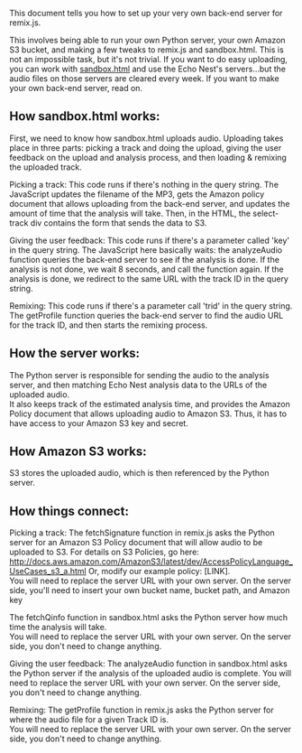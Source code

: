 This document tells you how to set up your very own back-end server for remix.js.

This involves being able to run your own Python server, your own Amazon S3 bucket, and making a few tweaks to remix.js and sandbox.html.  This is not an impossible task, but it's not trivial.  If you want to do easy uploading, you can work with [sandbox.html](http://echonest.github.io/remix/js/examples/sandbox) and use the Echo Nest's servers...but the audio files on those servers are cleared every week. If you want to make your own back-end server, read on.


How sandbox.html works:
----------------------

First, we need to know how sandbox.html uploads audio.  Uploading takes place in three parts:  picking a track and doing the upload, giving the user feedback on the upload and analysis process, and then loading & remixing the uploaded track.  

Picking a track:  This code runs if there's nothing in the query string.  The JavaScript updates the filename of the MP3, gets the Amazon policy document that allows uploading from the back-end server, and updates the amount of time that the analysis will take.  Then, in the HTML, the select-track div contains the form that sends the data to S3. 

Giving the user feedback:  This code runs if there's a parameter called 'key' in the query string.  The JavaScript here basically waits:  the analyzeAudio function queries the back-end server to see if the analysis is done.  If the analysis is not done, we wait 8 seconds, and call the function again.  If the analysis is done, we redirect to the same URL with the track ID in the query string.  

Remixing:  This code runs if there's a parameter call 'trid' in the query string.  The getProfile function queries the back-end server to find the audio URL for the track ID, and then starts the remixing process.  

How the server works:
----------------------
The Python server is responsible for sending the audio to the analysis server, and then matching Echo Nest analysis data to the URLs of the uploaded audio.  
It also keeps track of the estimated analysis time, and provides the Amazon Policy document that allows uploading audio to Amazon S3.
Thus, it has to have access to your Amazon S3 key and secret.

How Amazon S3 works:
----------------------
S3 stores the uploaded audio, which is then referenced by the Python server.  


How things connect:
----------------------

Picking a track: 
The fetchSignature function in remix.js asks the Python server for an Amazon S3 Policy document that will allow audio to be uploaded to S3.
For details on S3 Policies, go here:  http://docs.aws.amazon.com/AmazonS3/latest/dev/AccessPolicyLanguage_UseCases_s3_a.html
Or, modify our example policy:  [LINK].  
You will need to replace the server URL with your own server. 
On the server side, you'll need to insert your own bucket name, bucket path, and Amazon key

The fetchQinfo function in sandbox.html asks the Python server how much time the analysis will take.  
You will need to replace the server URL with your own server. 
On the server side, you don't need to change anything.

Giving the user feedback: 
The analyzeAudio function in sandbox.html asks the Python server if the analysis of the uploaded audio is complete.
You will need to replace the server URL with your own server. 
On the server side, you don't need to change anything.

Remixing:  The getProfile function in remix.js asks the Python server for where the audio file for a given Track ID is.  
You will need to replace the server URL with your own server. 
On the server side, you don't need to change anything.


